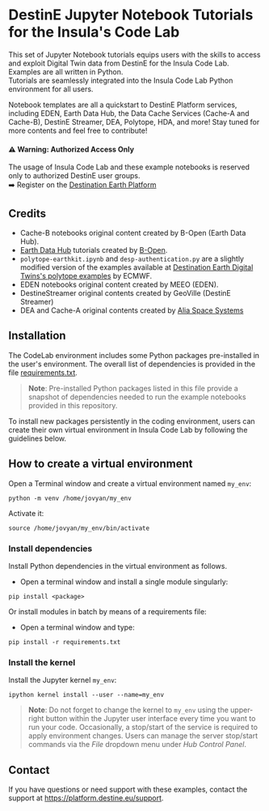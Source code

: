 # DestinE Jupyter Notebook Tutorials for the Insula's Code Lab

This set of Jupyter Notebook tutorials equips users with the skills to access and exploit Digital Twin data from DestinE for the Insula Code Lab. Examples are all written in Python. <br>
Tutorials are seamlessly integrated into the Insula Code Lab Python environment for all users. 

Notebook templates are all a quickstart to DestinE Platform services, including EDEN, Earth Data Hub, the Data Cache Services (Cache-A and Cache-B), DestinE Streamer, DEA, Polytope, HDA, and more! Stay tuned for more contents and feel free to contribute!

#### ⚠️ Warning: Authorized Access Only
The usage of Insula Code Lab and these example notebooks is reserved only to authorized DestinE user groups.<br>
➡️ Register on the [Destination Earth Platform](https://auth.destine.eu/realms/desp/account)

## Credits

* Cache-B notebooks original content created by B-Open (Earth Data Hub). 
* [Earth Data Hub](https://earthdatahub.com) tutorials created by [B-Open](https://www.bopen.eu). 
* `polytope-earthkit.ipynb` and `desp-authentication.py` are a slightly modified version of the examples available at [Destination Earth Digital Twins's polytope examples](https://github.com/destination-earth-digital-twins/polytope-examples/) by ECMWF.
* EDEN notebooks original content created by MEEO (EDEN).
* DestineStreamer original contents created by GeoVille (DestinE Streamer)
* DEA and Cache-A original contents created by [Alia Space Systems](https://www.alia-space.com/)

## Installation
The CodeLab environment includes some Python packages pre-installed in the user's environment. The overall list of dependencies is provided in the file [requirements.txt](./requirements.txt).
> **Note**: Pre-installed Python packages listed in this file provide a snapshot of dependencies needed to run the example notebooks provided in this repository.

To install new packages persistently in the coding environment, users can create their own virtual environment in Insula Code Lab by following the guidelines below.

## How to create a virtual environment
Open a Terminal window and create a virtual environment named `my_env`: 
```
python -m venv /home/jovyan/my_env
```
Activate it:
```
source /home/jovyan/my_env/bin/activate
```
### Install dependencies
Install Python dependencies in the virtual environment as follows.<br>
* Open a terminal window and install a single module singularly:
```
pip install <package>
```
Or install modules in batch by means of a requirements file:
* Open a terminal window and type:
```
pip install -r requirements.txt
```
### Install the kernel
Install the Jupyter kernel `my_env`:
```
ipython kernel install --user --name=my_env
```
> **Note**: Do not forget to change the kernel to `my_env` using the upper-right button within the Jupyter user interface every time you want to run your code.
> Occasionally, a stop/start of the service is required to apply environment changes. Users can manage the server stop/start commands via the *File* dropdown menu under *Hub Control Panel*.

## Contact
If you have questions or need support with these examples, contact the support at https://platform.destine.eu/support.
